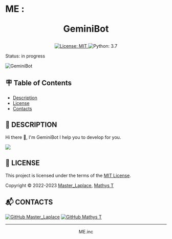 # ME : <p align="center">GeminiBot</p>

<p align="center">
    <a href="https://github.com/EpitechPromo2026//B-CCP-400-REN-4-1-theplazza-guillaume.papineau/blob/main/LICENSE">
        <img src="https://img.shields.io/badge/License-MIT-brightgreen.svg?style=for-the-badge" alt="License: MIT">
    </a>
    <a>
        <img src="https://img.shields.io/badge/python-version?style=for-the-badge" alt="Python: 3.7">
    </a>
</p>

Status: in progress
<p align="left"> <img src="https://komarev.com/ghpvc/?username=GeminiBot&label=Profile%20views&color=0e75b6&style=flat" alt="GeminiBot" /> </p>

## :placard: Table of Contents
- [Description](#description)
- [License](#license)
- [Contacts](#contacts)


<div id='description'/>

## :pencil: **DESCRIPTION**

Hi there 👋, I'm GeminiBot
I help you to develop for you.

<a href="https://github.com/anuraghazra/github-readme-stats">
  <img src="https://github-readme-stats.vercel.app/api?username=GeminiBot&theme=omni" />
</a>


<div id='license'/>

## :scroll: **LICENSE**

This project is licensed under the terms of the [MIT License](./LICENSE).

Copyright © 2022-2023 [Master_Laplace](https://github.com/Master_Laplace), [Mathys T](https://github.com/M7T5M3P)


<div id='contacts'/>

## :mailbox_with_mail: **CONTACTS**

[![GitHub Master_Laplace](https://img.shields.io/github/followers/MasterLaplace?label=MasterLaplace&style=social)](https://github.com/MasterLaplace)
[![GitHub Mathys T](https://img.shields.io/github/followers/M7T5M3P?label=MathysT&style=social)](https://github.com/M7T5M3P)

---
<p align="center">ME.inc</p>
